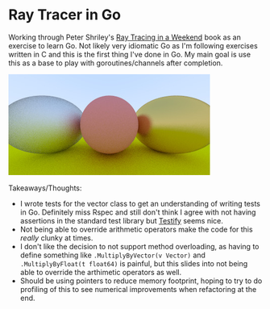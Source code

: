 # Ray Tracer in Go

Working through Peter Shriley's [Ray Tracing in a Weekend](https://www.amazon.com/Ray-Tracing-Weekend-Minibooks-Book-ebook/dp/B01B5AODD8) book as an exercise to learn Go. Not likely very idiomatic Go as I'm following exercises written in C and this is the first thing I've done in Go. My main goal is use this as a base to play with goroutines/channels after completion.

![Image of Progress](output.jpg)

Takeaways/Thoughts:
- I wrote tests for the vector class to get an understanding of writing tests in Go. Definitely miss Rspec and still don't think I agree with not having assertions in the standard test library but [Testify](https://github.com/stretchr/testify) seems nice.
- Not being able to override arithmetic operators make the code for this _really_ clunky at times.
- I don't like the decision to not support method overloading, as having to define something like `.MultiplyByVector(v Vector)` and `.MultiplyByFloat(t float64)` is painful, but this slides into not being able to override the arthimetic operators as well.
- Should be using pointers to reduce memory footprint, hoping to try to do profiling of this to see numerical improvements when refactoring at the end.
